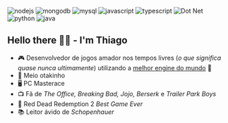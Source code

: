![nodejs](https://img.shields.io/static/v1?label=NodeJs&message=Experienced&color=green&logo=nodedotjs)
![mongodb](https://img.shields.io/static/v1?label=MongoDB&message=Experienced&color=green&logo=mongodb)
![mysql](https://img.shields.io/static/v1?label=MySQL&message=Experienced&color=green&logo=mysql)
![javascript](https://img.shields.io/static/v1?label=JavaScript&message=Experienced&color=green&logo=javascript)
![typescript](https://img.shields.io/static/v1?label=TypeScript&message=Experienced&color=green&logo=typescript)
![Dot Net](https://img.shields.io/static/v1?label=.Net&message=Familiar&color=yellow&logo=dotnet)
![python](https://img.shields.io/static/v1?label=python&message=Familiar&color=yellow&logo=python)
![java](https://img.shields.io/static/v1?label=Java&message=Familiar&color=yellow&logo=java)

## Hello there 👋🏽 - I'm Thiago

- 🎮 Desenvolvedor de jogos amador nos tempos livres (*o que significa quase nunca ultimamente*) utilizando a [melhor engine do mundo](https://godotengine.org/)  💜
- 👹 Meio otakinho
- 🖥️ PC Masterace
- 📺 Fã de *The Office, Breaking Bad, Jojo, Berserk* e *Trailer Park Boys*
- 🤠 Red Dead Redemption 2 *Best Game Ever*
- 📚 Leitor ávido de *Schopenhauer*
